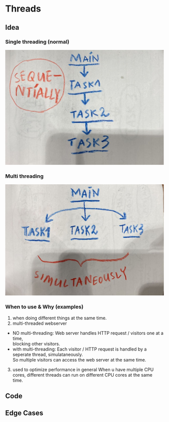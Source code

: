 # Threads
## Idea
### Single threading (normal)
![single threading](single_threading.jpeg)
### Multi threading 
![multi threading](multi_threading.jpeg)
### When to use & Why (examples)
1. when doing different things at the same time.
2. multi-threaded webserver
 - NO multi-threading:
  Web server handles HTTP request / visitors one at a time,  
  blocking other visitors.
 - with multi-threading:
  Each visitor / HTTP request is handled by a seperate thread, simulataneously.  
  So multiple visitors can access the web server at the same time.
3. used to optimize performance in general
 When u have multiple CPU cores, different threads can run on different CPU cores at the same time.
## Code
## Edge Cases
